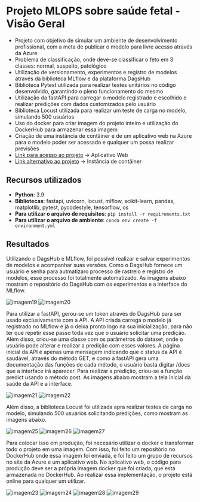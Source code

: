 # Projeto MLOPS sobre saúde fetal - Visão Geral 
 - Projeto com objetivo de simular um ambiente de desenvolvimento profissional, com a meta de publicar o modelo para livre acesso através da Azure
 - Problema de classificação, onde deve-se classificar o feto em 3 classes: normal, suspeito, patológico
 - Utilização de versionamento, experimentos e registro de modelos através da biblioteca MLflow e da plataforma DagsHub
 - Biblioteca Pytest utilizada para realizar testes unitários no código desenvolvido, garantindo o pleno funcionamento do mesmo
 - Utilização da fastAPI para carregar o modelo registrado e escolhido e realizar predições com dados customizados pelo usuário
 - Biblioteca Locust utilizada para realizar um teste de carga no modelo, simulando 500 usuários
 - Uso do docker para criar imagem do projeto inteiro e utilização do DockerHub para armazenar essa imagem
 - Criação de uma instância de contâiner e de um aplicativo web na Azure para o modelo poder ser acessado e qualquer um possa realizar previsões
 - [Link para acesso ao projeto](https://fetalhealth-api.azurewebsites.net/docs#) -> Aplicativo Web
 - [Link alternativo ao projeto](http://fetalhealth-testvitor-api.gngtdvancfh0fjbe.brazilsouth.azurecontainer.io/docs#/) -> Instância de contâiner

## Recursos utilizados
 - **Python**: 3.9
 - **Bibliotecas**: fastapi, uvicorn, locust, mlflow, scikit-learn, pandas, matplotlib, pytest, pycodestyle, tensorflow, os
 - **Para utilizar o arquivo de requisitos**: `pip install -r requirements.txt`
 - **Para utilizar o arquivo de ambiente**: `conda env create -f environment.yml`

## Resultados
Utilizando o DagsHub e MLflow, foi possível realizar e salvar experimentos de modelos e acompanhar suas versões. Como o DagsHub fornece um usuário e senha para autmatizaro processo de rastreio e registro de modelos, esse processo foi totalmente automatizado. As imagens abaixo mostram o repositório do DagsHub com os experimentos e a interface do MLflow.

![imagem19](https://github.com/vitorccmanso/Pos-Graduacao/assets/129124026/92a62484-a532-4d2e-a74b-d8311b1a0c69)
![imagem20](https://github.com/vitorccmanso/Pos-Graduacao/assets/129124026/18ccc82d-9a3f-4bef-823f-f66d19038844)

Para utilizar a fastAPI, gerou-se um token através do DagsHub para ser usado exclusivamente com a API. A API criada carrega o modelo já registrado no MLflow e já o deixa pronto logo na sua inicialização, para não ter que repetir esse passo toda vez que o usuário solicitar uma predição. Além disso, criou-se uma classe com os parâmetros do dataset, onde o usuário pode alterar e realizar a predição com esses valores.
A página inicial da API é apenas uma mensagem indicando que o status da API é saudável, através do método GET, e como a fastAPI gera uma documentação das funções de cada método, o usuário basta digitar /docs que a interface irá aparecer. Para realizar a predição, criou-se a função predict usando o método post. As imagens abaixo mostram a tela inicial da saúde da API e a interface.

![imagem21](https://github.com/vitorccmanso/Pos-Graduacao/assets/129124026/6bb1ef2a-792c-418a-b079-10962054cba0)
![imagem22](https://github.com/vitorccmanso/Pos-Graduacao/assets/129124026/26847d2a-88aa-420d-8b2b-a2ce27f1d2f4)

Além disso, a biblioteca Locust foi utilizada apra realizar testes de carga no modelo, simulando 500 usuários solicitando predições, como mostram as imagens abaixo.

![imagem25](https://github.com/vitorccmanso/Pos-Graduacao/assets/129124026/83f0b6c0-75a7-4bda-a18d-c2b040a34329)
![imagem26](https://github.com/vitorccmanso/Pos-Graduacao/assets/129124026/020a5be4-6a33-4273-8e0a-2051d638d0bd)
![imagem27](https://github.com/vitorccmanso/Pos-Graduacao/assets/129124026/b5e4d3ab-a15c-428d-98b6-0526ff86b222)

Para colocar isso em produção, foi necesário utilizar o docker e transformar todo o projeto em uma imagem. Com isso, foi feito um repositório no DockerHub onde essa imagem foi enviada, e foi feito um grupo de recursos no site da Azure e um aplicativo web. No aplicativo web, o código para produção deve ser a própria imagem docker que foi criada, que está armazenada no DockerHub. Ao realizar essa implementação, o projeto está online para qualquer um utilizar.

![imagem23](https://github.com/vitorccmanso/Pos-Graduacao/assets/129124026/818b9977-49b1-4d0c-93ab-7a654ab17d02)
![imagem24](https://github.com/vitorccmanso/Pos-Graduacao/assets/129124026/a629b3d7-7d6a-4576-8482-22ef08ef6be2)
![imagem28](https://github.com/vitorccmanso/Pos-Graduacao/assets/129124026/3c9f7253-41fa-4a31-9c76-952bd8538a89)
![imagem29](https://github.com/vitorccmanso/Pos-Graduacao/assets/129124026/f1911d07-06d8-4fea-8e23-ab8eeaf81c83)
